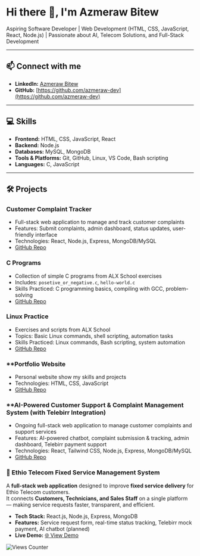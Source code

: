 # Hi there 👋, I'm Azmeraw Bitew

Aspiring Software Developer | Web Development (HTML, CSS, JavaScript, React, Node.js) | Passionate about AI, Telecom Solutions, and Full-Stack Development

---

## 📫 Connect with me
- **LinkedIn:** [Azmeraw Bitew](https://www.linkedin.com/in/azmeraw-bitew-6315b9253)
- **GitHub:** [https://github.com/azmeraw-dev](https://github.com/azmeraw-dev)

---

## 💻 Skills
- **Frontend:** HTML, CSS, JavaScript, React  
- **Backend:** Node.js 
- **Databases:** MySQL, MongoDB  
- **Tools & Platforms:** Git, GitHub, Linux, VS Code, Bash scripting  
- **Languages:** C, JavaScript  

---

## 🛠 Projects

### **Customer Complaint Tracker**
- Full-stack web application to manage and track customer complaints  
- Features: Submit complaints, admin dashboard, status updates, user-friendly interface  
- Technologies: React, Node.js, Express, MongoDB/MySQL  
- [GitHub Repo](https://azmeraw-dev.github.io/customer-complaint-tracker/)

### **C Programs**
- Collection of simple C programs from ALX School exercises  
- Includes: `posetive_or_negative.c`, `hello-world.c`  
- Skills Practiced: C programming basics, compiling with GCC, problem-solving  
- [GitHub Repo](https://github.com/azmeraw-dev/c-programs)

### **Linux Practice**
- Exercises and scripts from ALX School  
- Topics: Basic Linux commands, shell scripting, automation tasks  
- Skills Practiced: Linux commands, Bash scripting, system automation  
- [GitHub Repo](https://github.com/azmeraw-dev/linux-practice)

### **Portfolio Website 
- Personal website show my skills and projects
- Technologies: HTML, CSS, JavaScript  
- [GitHub Repo](https://azmeraw-dev.github.io/my-modern-portfolio/)
  
### **AI-Powered Customer Support & Complaint Management System (with Telebirr Integration)
- Ongoing full-stack web application to manage customer complaints and support services
- Features: AI-powered chatbot, complaint submission & tracking, admin dashboard, Telebirr payment support
- Technologies: React, Tailwind CSS, Node.js, Express, MongoDB/MySQL
- [GitHub Repo](https://ai-support-frontend.vercel.app/)

### 📡 Ethio Telecom Fixed Service Management System
A **full-stack web application** designed to improve **fixed service delivery** for Ethio Telecom customers.  
It connects **Customers, Technicians, and Sales Staff** on a single platform — making service requests faster, transparent, and efficient.  
 - **Tech Stack:** React.js, Node.js, Express, MongoDB  
- **Features:** Service request form, real-time status tracking, Telebirr mock payment, AI chatbot (planned)  
- **Live Demo:** [🌐 View Demo](https://your-vercel-app-url.vercel.app)  

![Views Counter](https://views-counter.vercel.app/badge?pageId=https%3A%2F%2Fgithub%2Ecom%2Fazmeraw-dev%2Fazmeraw-dev&leftColor=000000&rightColor=0adb3f&type=total&label=Viewers&style=none)



